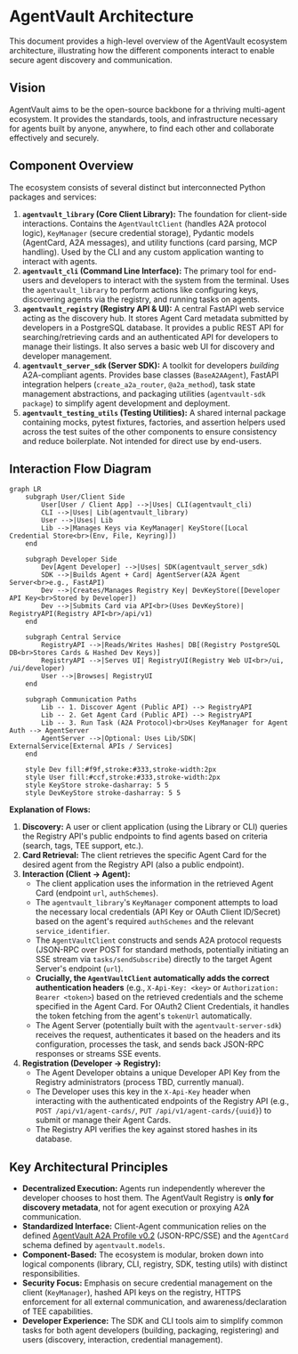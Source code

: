 # AgentVault Architecture

This document provides a high-level overview of the AgentVault ecosystem architecture, illustrating how the different components interact to enable secure agent discovery and communication.

## Vision

AgentVault aims to be the open-source backbone for a thriving multi-agent ecosystem. It provides the standards, tools, and infrastructure necessary for agents built by anyone, anywhere, to find each other and collaborate effectively and securely.

## Component Overview

The ecosystem consists of several distinct but interconnected Python packages and services:

1.  **`agentvault_library` (Core Client Library):** The foundation for client-side interactions. Contains the `AgentVaultClient` (handles A2A protocol logic), `KeyManager` (secure credential storage), Pydantic models (AgentCard, A2A messages), and utility functions (card parsing, MCP handling). Used by the CLI and any custom application wanting to interact with agents.
2.  **`agentvault_cli` (Command Line Interface):** The primary tool for end-users and developers to interact with the system from the terminal. Uses the `agentvault_library` to perform actions like configuring keys, discovering agents via the registry, and running tasks on agents.
3.  **`agentvault_registry` (Registry API & UI):** A central FastAPI web service acting as the discovery hub. It stores Agent Card metadata submitted by developers in a PostgreSQL database. It provides a public REST API for searching/retrieving cards and an authenticated API for developers to manage their listings. It also serves a basic web UI for discovery and developer management.
4.  **`agentvault_server_sdk` (Server SDK):** A toolkit for developers *building* A2A-compliant agents. Provides base classes (`BaseA2AAgent`), FastAPI integration helpers (`create_a2a_router`, `@a2a_method`), task state management abstractions, and packaging utilities (`agentvault-sdk package`) to simplify agent development and deployment.
5.  **`agentvault_testing_utils` (Testing Utilities):** A shared internal package containing mocks, pytest fixtures, factories, and assertion helpers used across the test suites of the other components to ensure consistency and reduce boilerplate. Not intended for direct use by end-users.

## Interaction Flow Diagram

```mermaid
graph LR
    subgraph User/Client Side
        User[User / Client App] -->|Uses| CLI(agentvault_cli)
        CLI -->|Uses| Lib(agentvault_library)
        User -->|Uses| Lib
        Lib -->|Manages Keys via KeyManager| KeyStore([Local Credential Store<br>(Env, File, Keyring)])
    end

    subgraph Developer Side
        Dev[Agent Developer] -->|Uses| SDK(agentvault_server_sdk)
        SDK -->|Builds Agent + Card| AgentServer(A2A Agent Server<br>e.g., FastAPI)
        Dev -->|Creates/Manages Registry Key| DevKeyStore([Developer API Key<br>Stored by Developer])
        Dev -->|Submits Card via API<br>(Uses DevKeyStore)| RegistryAPI(Registry API<br>/api/v1)
    end

    subgraph Central Service
        RegistryAPI -->|Reads/Writes Hashes| DB[(Registry PostgreSQL DB<br>Stores Cards & Hashed Dev Keys)]
        RegistryAPI -->|Serves UI| RegistryUI(Registry Web UI<br>/ui, /ui/developer)
        User -->|Browses| RegistryUI
    end

    subgraph Communication Paths
        Lib -- 1. Discover Agent (Public API) --> RegistryAPI
        Lib -- 2. Get Agent Card (Public API) --> RegistryAPI
        Lib -- 3. Run Task (A2A Protocol)<br>Uses KeyManager for Agent Auth --> AgentServer
        AgentServer -->|Optional: Uses Lib/SDK| ExternalService[External APIs / Services]
    end

    style Dev fill:#f9f,stroke:#333,stroke-width:2px
    style User fill:#ccf,stroke:#333,stroke-width:2px
    style KeyStore stroke-dasharray: 5 5
    style DevKeyStore stroke-dasharray: 5 5
```

**Explanation of Flows:**

1.  **Discovery:** A user or client application (using the Library or CLI) queries the Registry API's public endpoints to find agents based on criteria (search, tags, TEE support, etc.).
2.  **Card Retrieval:** The client retrieves the specific Agent Card for the desired agent from the Registry API (also a public endpoint).
3.  **Interaction (Client -> Agent):**
    *   The client application uses the information in the retrieved Agent Card (endpoint `url`, `authSchemes`).
    *   The `agentvault_library`'s `KeyManager` component attempts to load the necessary local credentials (API Key or OAuth Client ID/Secret) based on the agent's required `authSchemes` and the relevant `service_identifier`.
    *   The `AgentVaultClient` constructs and sends A2A protocol requests (JSON-RPC over POST for standard methods, potentially initiating an SSE stream via `tasks/sendSubscribe`) directly to the target Agent Server's endpoint (`url`).
    *   **Crucially, the `AgentVaultClient` automatically adds the correct authentication headers** (e.g., `X-Api-Key: <key>` or `Authorization: Bearer <token>`) based on the retrieved credentials and the scheme specified in the Agent Card. For OAuth2 Client Credentials, it handles the token fetching from the agent's `tokenUrl` automatically.
    *   The Agent Server (potentially built with the `agentvault-server-sdk`) receives the request, authenticates it based on the headers and its configuration, processes the task, and sends back JSON-RPC responses or streams SSE events.
4.  **Registration (Developer -> Registry):**
    *   The Agent Developer obtains a unique Developer API Key from the Registry administrators (process TBD, currently manual).
    *   The Developer uses this key in the `X-Api-Key` header when interacting with the authenticated endpoints of the Registry API (e.g., `POST /api/v1/agent-cards/`, `PUT /api/v1/agent-cards/{uuid}`) to submit or manage their Agent Cards.
    *   The Registry API verifies the key against stored hashes in its database.

## Key Architectural Principles

*   **Decentralized Execution:** Agents run independently wherever the developer chooses to host them. The AgentVault Registry is **only for discovery metadata**, not for agent execution or proxying A2A communication.
*   **Standardized Interface:** Client-Agent communication relies on the defined [AgentVault A2A Profile v0.2](a2a_profile_v0.2.md) (JSON-RPC/SSE) and the `AgentCard` schema defined by `agentvault.models`.
*   **Component-Based:** The ecosystem is modular, broken down into logical components (library, CLI, registry, SDK, testing utils) with distinct responsibilities.
*   **Security Focus:** Emphasis on secure credential management on the client (`KeyManager`), hashed API keys on the registry, HTTPS enforcement for all external communication, and awareness/declaration of TEE capabilities.
*   **Developer Experience:** The SDK and CLI tools aim to simplify common tasks for both agent developers (building, packaging, registering) and users (discovery, interaction, credential management).
